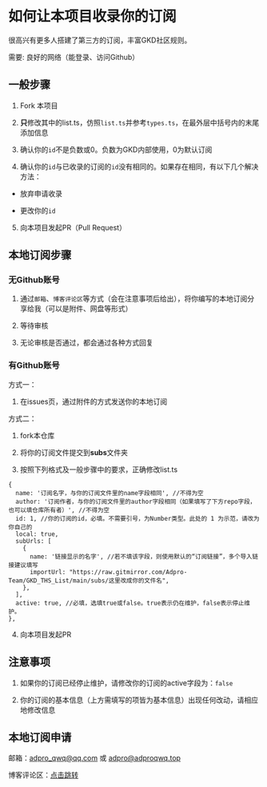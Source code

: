 # 如何让本项目收录你的订阅

很高兴有更多人搭建了第三方的订阅，丰富GKD社区规则。

需要: 良好的网络（能登录、访问Github）

## 一般步骤

1. Fork 本项目

2. **只**修改其中的list.ts，仿照`list.ts`并参考`types.ts`，在最外层中括号内的末尾添加信息

3. 确认你的`id`不是负数或0。负数为GKD内部使用，0为默认订阅

4. 确认你的`id`与已收录的订阅的`id`没有相同的。如果存在相同，有以下几个解决方法：
   
  - 放弃申请收录

  - 更改你的`id`

5. 向本项目发起PR（Pull Request）

## 本地订阅步骤

### 无Github账号

1. 通过`邮箱`、`博客评论区`等方式（会在注意事项后给出），将你编写的本地订阅分享给我（可以是附件、网盘等形式）

2. 等待审核

3. 无论审核是否通过，都会通过各种方式回复

### 有Github账号

方式一：

1. 在issues页，通过附件的方式发送你的本地订阅

方式二：

1. fork本仓库

2. 将你的订阅文件提交到**subs**文件夹

3. 按照下列格式及一般步骤中的要求，正确修改list.ts

```json5
{
  name: '订阅名字，与你的订阅文件里的name字段相同', //不得为空
  author: '订阅作者，与你的订阅文件里的author字段相同（如果填写了下方repo字段，也可以填仓库所有者）', //不得为空
  id: 1, //你的订阅的id，必填。不需要引号，为Number类型。此处的 1 为示范，请改为你自己的
  local: true,
  subUrls: [
    {
      name: '链接显示的名字', //若不填该字段，则使用默认的“订阅链接”，多个导入链接建议填写
      importUrl: "https://raw.gitmirror.com/Adpro-Team/GKD_THS_List/main/subs/这里改成你的文件名",
    },
  ],
  active: true, //必填，选填true或false。true表示仍在维护，false表示停止维护。
},
```

4. 向本项目发起PR

## 注意事项

1. 如果你的订阅已经停止维护，请修改你的订阅的active字段为：`false`

2. 你的订阅的基本信息（上方需填写的项皆为基本信息）出现任何改动，请相应地修改信息

## 本地订阅申请

邮箱：adpro_qwq@qq.com 或 adpro@adproqwq.top

博客评论区：[点击跳转](https://blog.adproqwq.top/2024/02/24/GKD%E6%9C%AC%E5%9C%B0%E8%AE%A2%E9%98%85%E6%94%B6%E5%BD%95%E7%94%B3%E8%AF%B7/)
